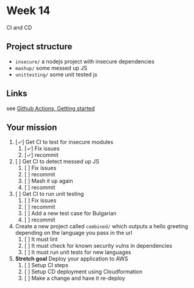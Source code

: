 # Week 14

CI and CD

## Project structure

- `insecure/` a nodejs project with insecure dependencies
- `mashup/` some messed up JS
- `unittesting/` some unit tested js

## Links

see [Github Actions, Getting started](https://docs.github.com/en/actions/quickstart)
## Your mission

1. [✓] Get CI to test for insecure modules
    1. [✓] Fix issues
    1. [✓] recommit
1. [ ] Get CI to detect messed up JS
    1. [ ] Fix issues
    1. [ ] recommit
    1. [ ] Mash it up again
    1. [ ] recommit
1. [ ] Get CI to run unit testing
    1. [ ] Fix issues
    1. [ ] recommit
    1. [ ] Add a new test case for Bulgarian
    1. [ ] recommit
1. Create a new project called `combined/` which outputs a
hello greeting depending on the language you pass in the url
    1. [ ] It must lint
    1. [ ] It must check for known security vulns in dependencies
    1. [ ] It must run unit tests for new languages
1. **Stretch goal** Deploy your application to AWS
    1. [ ] Setup CI steps
    1. [ ] Setup CD deployment using Cloudformation
    1. [ ] Make a change and have it re-deploy
